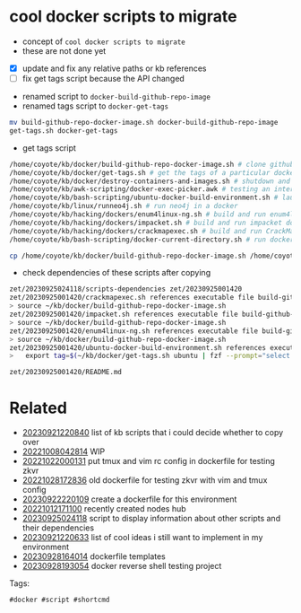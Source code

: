 # cool docker scripts to migrate

- concept of `cool docker scripts to migrate`
- these are not done yet
- [x] update and fix any relative paths or kb references
- [ ] fix get tags script because the API changed
- renamed script to `docker-build-github-repo-image`
- renamed tags script to `docker-get-tags`
```bash
mv build-github-repo-docker-image.sh docker-build-github-repo-image
get-tags.sh docker-get-tags
```
- get tags script

```bash
/home/coyote/kb/docker/build-github-repo-docker-image.sh # clone github repository and build docker image with its name. this is a dependency of others
/home/coyote/kb/docker/get-tags.sh # get the tags of a particular docker repository using curl and jq
/home/coyote/kb/docker/destroy-containers-and-images.sh # shutdown and destroy docker images manually to clean up space
/home/coyote/kb/awk-scripting/docker-exec-picker.awk # testing an interactive docker menu with fzf
/home/coyote/kb/bash-scripting/ubuntu-docker-build-environment.sh # launch ubuntu build environment docker with current directory mounted as working directory
/home/coyote/kb/linux/runneo4j.sh # run neo4j in a docker
/home/coyote/kb/hacking/dockers/enum4linux-ng.sh # build and run enum4linux-ng docker
/home/coyote/kb/hacking/dockers/impacket.sh # build and run impacket docker
/home/coyote/kb/hacking/dockers/crackmapexec.sh # build and run CrackMapExec docker
/home/coyote/kb/bash-scripting/docker-current-directory.sh # run docker image with current directory mounted as working directory

cp /home/coyote/kb/docker/build-github-repo-docker-image.sh /home/coyote/kb/docker/get-tags.sh /home/coyote/kb/docker/destroy-containers-and-images.sh /home/coyote/kb/awk-scripting/docker-exec-picker.awk /home/coyote/kb/bash-scripting/ubuntu-docker-build-environment.sh /home/coyote/kb/linux/runneo4j.sh /home/coyote/kb/hacking/dockers/enum4linux-ng.sh /home/coyote/kb/hacking/dockers/impacket.sh /home/coyote/kb/hacking/dockers/crackmapexec.sh /home/coyote/kb/bash-scripting/docker-current-directory.sh .
```

- check dependencies of these scripts after copying
```bash
zet/20230925024118/scripts-dependencies zet/20230925001420
zet/20230925001420/crackmapexec.sh references executable file build-github-repo-docker-image.sh
> source ~/kb/docker/build-github-repo-docker-image.sh
zet/20230925001420/impacket.sh references executable file build-github-repo-docker-image.sh
> source ~/kb/docker/build-github-repo-docker-image.sh
zet/20230925001420/enum4linux-ng.sh references executable file build-github-repo-docker-image.sh
> source ~/kb/docker/build-github-repo-docker-image.sh
zet/20230925001420/ubuntu-docker-build-environment.sh references executable file get-tags.sh
>   export tag=$(~/kb/docker/get-tags.sh ubuntu | fzf --prompt="select tag")
```

` zet/20230925001420/README.md `

# Related

- [20230921220840](/zet/20230921220840/README.md) list of kb scripts that i could decide whether to copy over
- [20221008042814](/zet/20221008042814/README.md) WIP
- [20221022000131](/zet/20221022000131/README.md) put tmux and vim rc config in dockerfile for testing zkvr
- [20221028172836](/zet/20221028172836/README.md) old dockerfile for testing zkvr with vim and tmux config
- [20230922220109](/zet/20230922220109/README.md) create a dockerfile for this environment
- [20221012171100](/zet/20221012171100/README.md) recently created nodes hub
- [20230925024118](/zet/20230925024118/README.md) script to display information about other scripts and their dependencies
- [20230921220633](/zet/20230921220633/README.md) list of cool ideas i still want to implement in my environment
- [20230928164014](/zet/20230928164014/README.md) dockerfile templates
- [20230928193054](/zet/20230928193054/README.md) docker reverse shell testing project

Tags:

    #docker #script #shortcmd
